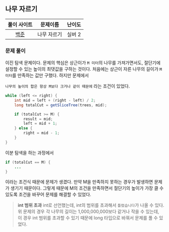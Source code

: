 ## 나무 자르기
|풀이 사이트|문제이름|난이도|
|:---:|:---:|:---:|
|[백준](https://www.acmicpc.net/problem/2805)|나무 자르기|실버 2|

### 문제 풀이
이진 탐색 문제이다. 문제의 핵심은 상근이가 `M 미터`의 나무를 가져가면서도, 절단기에 설정할 수 있는 높이의 최댓값을 구하는 것이다. 처음에는 상근이 자른 나무의 길이가 `M 미터`를 만족하는 값만 구했다. 하지만 문제에서 

`나무의 높이의 합은 항상 M보다 크거나 같이 때문에` 라는 조건이 있었다. 

```java
while (left <= right) {
    int mid = left + (right - left) / 2;
    long totalCut = getSliceTree(trees, mid);

    if (totalCut >= M) {
        result = mid;
        left = mid + 1;
    } else {
        right = mid - 1;
    }
}
```

이분 탐색을 하는 과정에서

```java
if (totalCut == M) {
    ...
}
```

이라는 조건식 때문에 문제가 생겼다. 만약 M을 만족하지 못하는 경우가 발생하면 문제가 생기기 때문이다. 그렇게 때문에 M의 조건을 만족하면서 절단기의 높이가 가장 클 수 있도록 조건을 바꾸어 문제를 해결할 수 있었다. 

> **int 범위 초과**
int로 선언했는데, int의 범위를 초과해서 `틀렸습니다`가 나올 수 있다. 위 문제의 경우 각 나무의 길이는 1,000,000,000보다 같거나 작을 수 있는데, 이 경우 int 범위를 초과할 수 있기 때문에 long 타입으로 바꿔서 문제를 풀 수 있었다.
